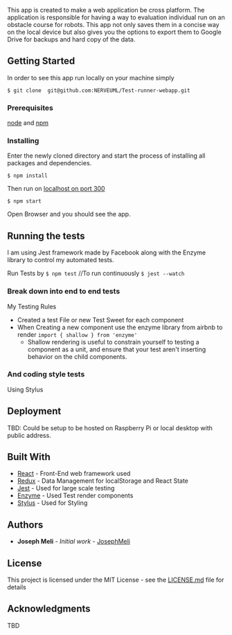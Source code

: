 [logo]: https://github.com/NERVEUML/Test-runner-webapp/tree/master/src/media/assets "Test Runner Web app"

This app is created to make a web application be cross platform. The application is responsible for having a way to evaluation individual run on an obstacle course for robots. This app not only saves them in a concise way on the local device but also gives you the options to export them to Google Drive for backups and hard copy of the data.

## Getting Started

In order to see this app run locally on your machine simply
 
``` $ git clone  git@github.com:NERVEUML/Test-runner-webapp.git ```

### Prerequisites

[node](https://nodejs.org/en/) and [npm](https://www.npmjs.com/)

### Installing

Enter the newly cloned directory and start the process of installing all packages and dependencies.

``` $ npm install ```

Then run on [localhost on port 300](http://localhost:300)

``` $ npm start ```

Open Browser and you should see the app.

## Running the tests

 I am using  Jest framework made by Facebook along with the Enzyme library to control my automated tests.

 Run Tests by 
``` $ npm test ```
//To run continuously
``` $ jest --watch ```

### Break down into end to end tests

My Testing Rules
* Created a test File or new Test Sweet for each component
* When Creating a new component use the enzyme library from airbnb to render 
    ``` import { shallow } from 'enzyme'  ```
   * Shallow rendering is useful to constrain yourself to testing a component as a unit, and ensure that your test aren't inserting behavior on the child components.

### And coding style tests

Using Stylus 

## Deployment

TBD: Could be setup to be hosted on Raspberry Pi or local desktop with public address.

## Built With

* [React](https://facebook.github.io/react/) - Front-End web framework used
* [Redux](http://redux.js.org/) - Data Management for localStorage and React State
* [Jest](https://facebook.github.io/jest/) - Used for large scale testing 
* [Enzyme](http://airbnb.io/enzyme/) - Used Test render components
* [Stylus](http://stylus-lang.com/) - Used for Styling




## Authors

* **Joseph Meli** - *Initial work* - [JosephMeli](https://github.com/JosephMeli)


## License

This project is licensed under the MIT License - see the [LICENSE.md](LICENSE.md) file for details

## Acknowledgments
TBD
